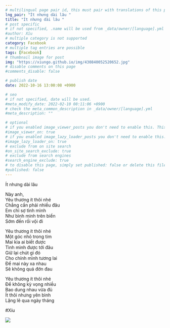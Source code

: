 ```yaml
---
# multilingual page pair id, this must pair with translations of this page. (This name must be unique)
lng_pair: "Ít nhưng dài lâu "
title: "Ít nhưng dài lâu "
# post specific
# if not specified, .name will be used from _data/owner/[language].yml
#author: Xíu
# multiple category is not supported
category: Facebook
# multiple tag entries are possible
tags: [Facebook]
# thumbnail image for post
img: "https://xiungo.github.io/img/430840052520652.jpg"
# disable comments on this page
#comments_disable: false

# publish date
date: 2022-10-16 13:00:08 +0900

# seo
# if not specified, date will be used.
#meta_modify_date: 2022-02-10 08:11:06 +0900
# check the meta_common_description in _data/owner/[language].yml
#meta_description: ""

# optional
# if you enabled image_viewer_posts you don't need to enable this. This is only if image_viewer_posts = false
#image_viewer_on: true
# if you enabled image_lazy_loader_posts you don't need to enable this. This is only if image_lazy_loader_posts = false
#image_lazy_loader_on: true
# exclude from on site search
#on_site_search_exclude: true
# exclude from search engines
#search_engine_exclude: true
# to disable this page, simply set published: false or delete this file
#published: false
---
```


<!-- outline-start -->

Ít nhưng dài lâu

Này anh, <br>
Yêu thương ít thôi nhé<br>
Chẳng cần phải nhiều đâu<br>
Em chỉ sợ tình mình<br>
Như bình minh trên biển<br>
Sớm đến rồi vội đi<br>

Yêu thương ít thôi nhé<br>
Một góc nhỏ trong tim<br>
Mai kia ai biết được<br>
Tình mình được tới đâu<br>
Giữ lại chút gì đó<br>
Cho chính mình tương lai<br>
Để mai này xa nhau<br>
Sẽ không quá đớn đau<br>

Yêu thương ít thôi nhé<br>
Để không kỳ vọng nhiều<br>
Bao dung nhau vừa đủ<br>
Ít thôi nhưng yên bình<br>
Lặng lẽ qua ngày tháng<br>

#Xíu

<!-- outline-end -->

<img src= "https://xiungo.github.io/img/430840052520652.jpg">
